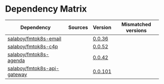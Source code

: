 # Dependency Matrix

Dependency | Sources | Version | Mismatched versions
---------- | ------- | ------- | -------------------
[salaboy/fmtok8s-email](https://github.com/salaboy/fmtok8s-email) |  | [0.0.36](https://github.com/salaboy/fmtok8s-email/releases/tag/v0.0.36) | 
[salaboy/fmtok8s-c4p](https://github.com/salaboy/fmtok8s-c4p) |  | [0.0.52](https://github.com/salaboy/fmtok8s-c4p/releases/tag/v0.0.52) | 
[salaboy/fmtok8s-agenda](https://github.com/salaboy/fmtok8s-agenda) |  | [0.0.42](https://github.com/salaboy/fmtok8s-agenda/releases/tag/v0.0.42) | 
[salaboy/fmtok8s-api-gateway](https://github.com/salaboy/fmtok8s-api-gateway) |  | [0.0.101](https://github.com/salaboy/fmtok8s-api-gateway/releases/tag/v0.0.101) | 
